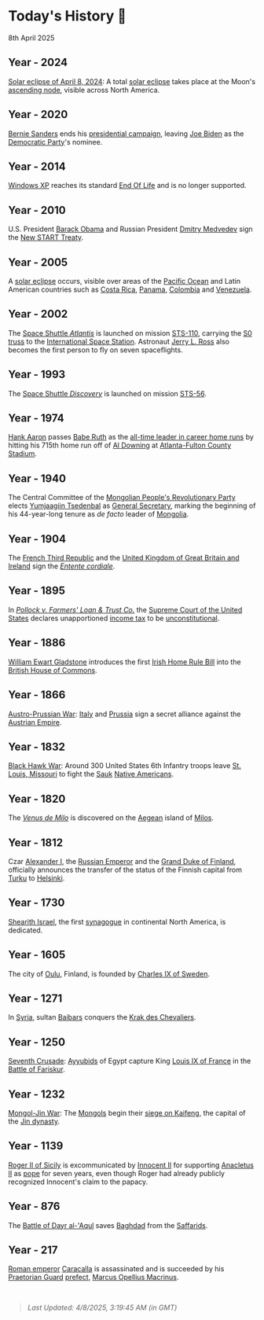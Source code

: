
# Today's History 📜

8th April 2025


## Year - 2024
 [Solar eclipse of April 8, 2024](https://wikipedia.org/wiki/Solar_eclipse_of_April_8,_2024 "Solar eclipse of April 8, 2024"): A total [solar eclipse](https://wikipedia.org/wiki/Solar_eclipse "Solar eclipse") takes place at the Moon's [ascending node](https://wikipedia.org/wiki/Orbital_node "Orbital node"), visible across North America.

## Year - 2020
 [Bernie Sanders](https://wikipedia.org/wiki/Bernie_Sanders "Bernie Sanders") ends his [presidential campaign](https://wikipedia.org/wiki/Bernie_Sanders_2020_presidential_campaign "Bernie Sanders 2020 presidential campaign"), leaving [Joe Biden](https://wikipedia.org/wiki/Joe_Biden "Joe Biden") as the [Democratic Party](https://wikipedia.org/wiki/Democratic_Party_(United_States) "Democratic Party (United States)")'s nominee.

## Year - 2014
 [Windows XP](https://wikipedia.org/wiki/Windows_XP "Windows XP") reaches its standard [End Of Life](https://wikipedia.org/wiki/End-of-life_product "End-of-life product") and is no longer supported.

## Year - 2010
 U.S. President [Barack Obama](https://wikipedia.org/wiki/Barack_Obama "Barack Obama") and Russian President [Dmitry Medvedev](https://wikipedia.org/wiki/Dmitry_Medvedev "Dmitry Medvedev") sign the [New START Treaty](https://wikipedia.org/wiki/New_START "New START").

## Year - 2005
 A [solar eclipse](https://wikipedia.org/wiki/Solar_eclipse_of_April_8,_2005 "Solar eclipse of April 8, 2005") occurs, visible over areas of the [Pacific Ocean](https://wikipedia.org/wiki/Pacific_Ocean "Pacific Ocean") and Latin American countries such as [Costa Rica](https://wikipedia.org/wiki/Costa_Rica "Costa Rica"), [Panama](https://wikipedia.org/wiki/Panama "Panama"), [Colombia](https://wikipedia.org/wiki/Colombia "Colombia") and [Venezuela](https://wikipedia.org/wiki/Venezuela "Venezuela").

## Year - 2002
 The [Space Shuttle <i>Atlantis</i>](https://wikipedia.org/wiki/Space_Shuttle_Atlantis "Space Shuttle Atlantis") is launched on mission [STS-110](https://wikipedia.org/wiki/STS-110 "STS-110"), carrying the [S0 truss](https://wikipedia.org/wiki/Integrated_Truss_Structure "Integrated Truss Structure") to the [International Space Station](https://wikipedia.org/wiki/International_Space_Station "International Space Station"). Astronaut [Jerry L. Ross](https://wikipedia.org/wiki/Jerry_L._Ross "Jerry L. Ross") also becomes the first person to fly on seven spaceflights.

## Year - 1993
 The [Space Shuttle <i>Discovery</i>](https://wikipedia.org/wiki/Space_Shuttle_Discovery "Space Shuttle Discovery") is launched on mission [STS-56](https://wikipedia.org/wiki/STS-56 "STS-56").

## Year - 1974
 [Hank Aaron](https://wikipedia.org/wiki/Hank_Aaron "Hank Aaron") passes [Babe Ruth](https://wikipedia.org/wiki/Babe_Ruth "Babe Ruth") as the [all-time leader in career home runs](https://wikipedia.org/wiki/List_of_Major_League_Baseball_career_home_run_leaders "List of Major League Baseball career home run leaders") by hitting his 715th home run off of [Al Downing](https://wikipedia.org/wiki/Al_Downing_(baseball) "Al Downing (baseball)") at [Atlanta-Fulton County Stadium](https://wikipedia.org/wiki/Atlanta-Fulton_County_Stadium "Atlanta-Fulton County Stadium").

## Year - 1940
 The Central Committee of the [Mongolian People's Revolutionary Party](https://wikipedia.org/wiki/Mongolian_People%27s_Party "Mongolian People's Party") elects [Yumjaagiin Tsedenbal](https://wikipedia.org/wiki/Yumjaagiin_Tsedenbal "Yumjaagiin Tsedenbal") as [General Secretary](https://wikipedia.org/wiki/General_Secretary_of_the_Mongolian_People%27s_Party "General Secretary of the Mongolian People's Party"), marking the beginning of his 44-year-long tenure as <i>de facto</i> leader of [Mongolia](https://wikipedia.org/wiki/Mongolian_People%27s_Republic "Mongolian People's Republic").

## Year - 1904
 The [French Third Republic](https://wikipedia.org/wiki/French_Third_Republic "French Third Republic") and the [United Kingdom of Great Britain and Ireland](https://wikipedia.org/wiki/United_Kingdom_of_Great_Britain_and_Ireland "United Kingdom of Great Britain and Ireland") sign the <i>[Entente cordiale](https://wikipedia.org/wiki/Entente_cordiale "Entente cordiale")</i>.

## Year - 1895
 In <i>[Pollock v. Farmers' Loan &amp; Trust Co.](https://wikipedia.org/wiki/Pollock_v._Farmers%27_Loan_%26_Trust_Co. "Pollock v. Farmers' Loan &amp; Trust Co.")</i> the [Supreme Court of the United States](https://wikipedia.org/wiki/Supreme_Court_of_the_United_States "Supreme Court of the United States") declares unapportioned [income tax](https://wikipedia.org/wiki/Income_tax_in_the_United_States "Income tax in the United States") to be [unconstitutional](https://wikipedia.org/wiki/Constitutionality "Constitutionality").

## Year - 1886
 [William Ewart Gladstone](https://wikipedia.org/wiki/William_Ewart_Gladstone "William Ewart Gladstone") introduces the first [Irish Home Rule Bill](https://wikipedia.org/wiki/Irish_Government_Bill_1886 "Irish Government Bill 1886") into the [British House of Commons](https://wikipedia.org/wiki/House_of_Commons_of_the_United_Kingdom "House of Commons of the United Kingdom").

## Year - 1866
 [Austro-Prussian War](https://wikipedia.org/wiki/Austro-Prussian_War "Austro-Prussian War"): [Italy](https://wikipedia.org/wiki/Italy "Italy") and [Prussia](https://wikipedia.org/wiki/Prussia "Prussia") sign a secret alliance against the [Austrian Empire](https://wikipedia.org/wiki/Austrian_Empire "Austrian Empire").

## Year - 1832
 [Black Hawk War](https://wikipedia.org/wiki/Black_Hawk_War "Black Hawk War"): Around 300 United States 6th Infantry troops leave [St. Louis, Missouri](https://wikipedia.org/wiki/St._Louis,_Missouri "St. Louis, Missouri") to fight the [Sauk](https://wikipedia.org/wiki/Sauk_people "Sauk people") [Native Americans](https://wikipedia.org/wiki/Native_Americans_in_the_United_States "Native Americans in the United States").

## Year - 1820
 The <i>[Venus de Milo](https://wikipedia.org/wiki/Venus_de_Milo "Venus de Milo")</i> is discovered on the [Aegean](https://wikipedia.org/wiki/Aegean_Sea "Aegean Sea") island of [Milos](https://wikipedia.org/wiki/Milos "Milos").

## Year - 1812
 Czar [Alexander I](https://wikipedia.org/wiki/Alexander_I_of_Russia "Alexander I of Russia"), the [Russian Emperor](https://wikipedia.org/wiki/Emperor_of_Russia "Emperor of Russia") and the [Grand Duke of Finland](https://wikipedia.org/wiki/Grand_Duke_of_Finland "Grand Duke of Finland"), officially announces the transfer of the status of the Finnish capital from [Turku](https://wikipedia.org/wiki/Turku "Turku") to [Helsinki](https://wikipedia.org/wiki/Helsinki "Helsinki").

## Year - 1730
 [Shearith Israel](https://wikipedia.org/wiki/Congregation_Shearith_Israel "Congregation Shearith Israel"), the first [synagogue](https://wikipedia.org/wiki/Synagogue "Synagogue") in continental North America, is dedicated.

## Year - 1605
 The city of [Oulu](https://wikipedia.org/wiki/Oulu "Oulu"), Finland, is founded by [Charles IX of Sweden](https://wikipedia.org/wiki/Charles_IX_of_Sweden "Charles IX of Sweden").

## Year - 1271
 In [Syria](https://wikipedia.org/wiki/Syria "Syria"), sultan [Baibars](https://wikipedia.org/wiki/Baibars "Baibars") conquers the [Krak des Chevaliers](https://wikipedia.org/wiki/Krak_des_Chevaliers "Krak des Chevaliers").

## Year - 1250
 [Seventh Crusade](https://wikipedia.org/wiki/Seventh_Crusade "Seventh Crusade"): [Ayyubids](https://wikipedia.org/wiki/Ayyubid_dynasty "Ayyubid dynasty") of Egypt capture King [Louis IX of France](https://wikipedia.org/wiki/Louis_IX_of_France "Louis IX of France") in the [Battle of Fariskur](https://wikipedia.org/wiki/Battle_of_Fariskur_(1250) "Battle of Fariskur (1250)").

## Year - 1232
 [Mongol-Jin War](https://wikipedia.org/wiki/Mongol_conquest_of_the_Jin_dynasty "Mongol conquest of the Jin dynasty"): The [Mongols](https://wikipedia.org/wiki/Mongol_Empire "Mongol Empire") begin their [siege on Kaifeng](https://wikipedia.org/wiki/Siege_of_Kaifeng_(1232) "Siege of Kaifeng (1232)"), the capital of the [Jin dynasty](https://wikipedia.org/wiki/Jin_dynasty_(1115%E2%80%931234) "Jin dynasty (1115-1234)").

## Year - 1139
 [Roger II of Sicily](https://wikipedia.org/wiki/Roger_II_of_Sicily "Roger II of Sicily") is excommunicated by [Innocent II](https://wikipedia.org/wiki/Innocent_II "Innocent II") for supporting [Anacletus II](https://wikipedia.org/wiki/Antipope_Anacletus_II "Antipope Anacletus II") as [pope](https://wikipedia.org/wiki/Pope "Pope") for seven years, even though Roger had already publicly recognized Innocent's claim to the papacy.

## Year - 876
The [Battle of Dayr al-'Aqul](https://wikipedia.org/wiki/Battle_of_Dayr_al-%27Aqul "Battle of Dayr al-'Aqul") saves [Baghdad](https://wikipedia.org/wiki/Baghdad "Baghdad") from the [Saffarids](https://wikipedia.org/wiki/Saffarids "Saffarids").

## Year - 217
[Roman emperor](https://wikipedia.org/wiki/Roman_emperor "Roman emperor") [Caracalla](https://wikipedia.org/wiki/Caracalla "Caracalla") is assassinated and is succeeded by his [Praetorian Guard](https://wikipedia.org/wiki/Praetorian_Guard "Praetorian Guard") [prefect](https://wikipedia.org/wiki/Prefect "Prefect"), [Marcus Opellius Macrinus](https://wikipedia.org/wiki/Marcus_Opellius_Macrinus "Marcus Opellius Macrinus").

<br />

> _Last Updated: 4/8/2025, 3:19:45 AM (in GMT)_
